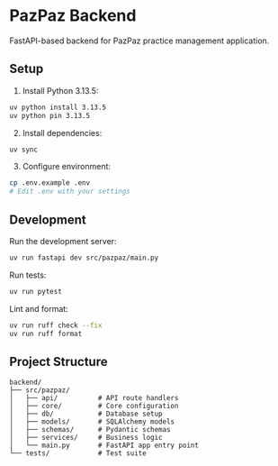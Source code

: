 # PazPaz Backend

FastAPI-based backend for PazPaz practice management application.

## Setup

1. Install Python 3.13.5:
```bash
uv python install 3.13.5
uv python pin 3.13.5
```

2. Install dependencies:
```bash
uv sync
```

3. Configure environment:
```bash
cp .env.example .env
# Edit .env with your settings
```

## Development

Run the development server:
```bash
uv run fastapi dev src/pazpaz/main.py
```

Run tests:
```bash
uv run pytest
```

Lint and format:
```bash
uv run ruff check --fix
uv run ruff format
```

## Project Structure

```
backend/
├── src/pazpaz/
│   ├── api/          # API route handlers
│   ├── core/         # Core configuration
│   ├── db/           # Database setup
│   ├── models/       # SQLAlchemy models
│   ├── schemas/      # Pydantic schemas
│   ├── services/     # Business logic
│   └── main.py       # FastAPI app entry point
└── tests/            # Test suite
```